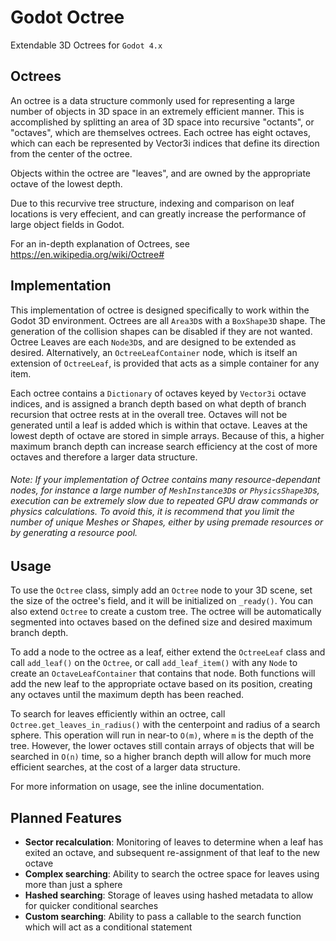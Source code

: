 # Godot Octree
Extendable 3D Octrees for `Godot 4.x`

## Octrees
An octree is a data structure commonly used for representing a large number of objects in 3D space in an extremely efficient manner.  This is accomplished by splitting an area of 3D space into recursive "octants", or "octaves", which are themselves octrees.  Each octree has eight octaves, which can each be represented by Vector3i indices that define its direction from the center of the octree.  

Objects within the octree are "leaves", and are owned by the appropriate octave of the lowest depth.

Due to this recurvive tree structure, indexing and comparison on leaf locations is very effecient, and can greatly increase the performance of large object fields in Godot.

For an in-depth explanation of Octrees, see https://en.wikipedia.org/wiki/Octree#

## Implementation
This implementation of octree is designed specifically to work within the Godot 3D environment.  Octrees are all `Area3D`s with a `BoxShape3D` shape.  The generation of the collision shapes can be disabled if they are not wanted.
Octree Leaves are each `Node3D`s, and are designed to be extended as desired.  Alternatively, an `OctreeLeafContainer` node, which is itself an extension of `OctreeLeaf`, is provided that acts as a simple container for any item.

Each octree contains a `Dictionary` of octaves keyed by `Vector3i` octave indices, and is assigned a branch depth based on what depth of branch recursion that octree rests at in the overall tree.  Octaves will not be generated until
a leaf is added which is within that octave.  Leaves at the lowest depth of octave are stored in simple arrays.  Because of this, a higher maximum branch depth can increase search efficiency at the cost of more octaves and therefore a larger data structure.

###### Note: If your implementation of Octree contains many resource-dependant nodes, for instance a large number of `MeshInstance3D`s or `PhysicsShape3D`s, execution can be extremely slow due to repeated GPU draw commands or physics calculations.  To avoid this, it is recommend that you limit the number of unique Meshes or Shapes, either by using premade resources or by generating a resource pool.

## Usage
To use the `Octree` class, simply add an `Octree` node to your 3D scene, set the size of the octree's field, and it will be initialized on `_ready()`.  You can also extend `Octree` to create a custom tree.
The octree will be automatically segmented into octaves based on the defined size and desired maximum branch depth.

To add a node to the octree as a leaf, either extend the `OctreeLeaf` class and call `add_leaf()` on the `Octree`, or call `add_leaf_item()` with any `Node` to create an `OctaveLeafContainer` that contains that node.  Both functions
will add the new leaf to the appropriate octave based on its position, creating any octaves until the maximum depth has been reached.

To search for leaves efficiently within an octree, call `Octree.get_leaves_in_radius()` with the centerpoint and radius of a search sphere.  This operation will run in near-to `O(m)`, where `m` is the depth of the tree.  However, the 
lower octaves still contain arrays of objects that will be searched in `O(n)` time, so a higher branch depth will allow for much more efficient searches, at the cost of a larger data structure.

For more information on usage, see the inline documentation.

## Planned Features
- **Sector recalculation**: Monitoring of leaves to determine when a leaf has exited an octave, and subsequent re-assignment of that leaf to the new octave
- **Complex searching**: Ability to search the octree space for leaves using more than just a sphere
- **Hashed searching**: Storage of leaves using hashed metadata to allow for quicker conditional searches
- **Custom searching**: Ability to pass a callable to the search function which will act as a conditional statement
